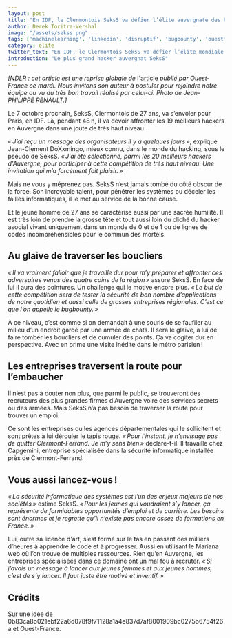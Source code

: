 ```yaml
---
layout: post
title: "En IDF, le Clermontois SeksS va défier l’élite auvergnate des hackers !"
author: Derek Toritra-Vershal
image: "/assets/sekss.png"
tags: ['machinelearning', 'linkedin', 'disruptif', 'bugbounty', 'ouestfrance']
category: elite
twitter_text: "En IDF, le Clermontois SeksS va défier l’élite mondiale des hackers !"
introduction: "Le plus grand hacker auvergnat SeksS"
---
```


*[NDLR : cet article est une reprise globale de* [l'article](https://www.ouest-france.fr/bretagne/rennes-35000/rennes-en-ukraine-le-rennais-saxx-va-defier-l-elite-mondiale-des-hackers-5984828)
*publié par Ouest-France ce mardi. Nous invitons son auteur à postuler pour
rejoindre notre équipe au vu du très bon travail réalisé par celui-ci. Photo de
Jean-PHILIPPE RENAULT.]*

Le 7 octobre prochain, SeksS, Clermontois de 27 ans, va s’envoler pour Paris, en
IDF. Là, pendant 48 h, il va devoir affronter les 19 meilleurs hackers en
Auvergne dans une joute de très haut niveau.

*« J’ai reçu un message des organisateurs il y a quelques jours »*, explique
Jean-Clement DoXxmingo, mieux connu, dans le monde du hacking, sous le pseudo de
SeksS. *« J’ai été sélectionné, parmi les 20 meilleurs hackers d'Auvergne, pour
participer à cette compétition de très haut niveau. Une invitation qui m’a
forcément fait plaisir. »*

Mais ne vous y méprenez pas. SeksS n’est jamais tombé du côté obscur de la
force. Son incroyable talent, pour pénétrer les systèmes ou déceler les failles
informatiques, il le met au service de la bonne cause.

Et le jeune homme de 27 ans se caractérise aussi par une sacrée humilité. Il
est très loin de prendre la grosse tête et tout aussi loin du cliché du hacker
asocial vivant uniquement dans un monde de 0 et de 1 ou de lignes de codes
incompréhensibles pour le commun des mortels.

## Au glaive de traverser les boucliers

*« Il va vraiment falloir que je travaille dur pour m’y préparer et affronter
ces adversaires venus des quatre coins de la région »* assure SeksS. En face
de lui il aura des pointures. Un challenge qui le motive encore plus. *« Le but
de cette compétition sera de tester la sécurité de bon nombre d’applications de
notre quotidien et aussi celle de grosses entreprises régionales. C’est ce que
l’on appelle le bugbounty. »*

À ce niveau, c’est comme si on demandait à une souris de se faufiler au milieu
d’un endroit gardé par une armée de chats. Il sera le glaive, à lui de faire
tomber les boucliers et de cumuler des points. Ça va cogiter dur en
perspective. Avec en prime une visite inédite dans le métro parisien !

## Les entreprises traversent la route pour l’embaucher

Il n’est pas à douter non plus, que parmi le public, se trouveront des
recruteurs des plus grandes firmes d'Auvergne voire des services secrets ou des
armées. Mais SeksS n’a pas besoin de traverser la route pour trouver un emploi.

Ce sont les entreprises ou les agences départementales qui le sollicitent et
sont prêtes à lui dérouler le tapis rouge. *« Pour l’instant, je n’envisage pas
de quitter Clermont-Ferrand. Je m’y sens bien »* déclare-t-il. Il travaille chez
Capgemini, entreprise spécialisée dans la sécurité informatique installée
près de Clermont-Ferrand.

## Vous aussi lancez-vous !

*« La sécurité informatique des systèmes est l’un des enjeux majeurs de nos
sociétés »* estime SeksS. *« Pour les jeunes qui voudraient s’y lancer, ça
représente de formidables opportunités d’emploi et de carrière. Les besoins
sont énormes et je regrette qu’il n’existe pas encore assez de formations en
France. »*

Lui, outre sa licence d'art, s’est formé sur le tas en passant des milliers
d’heures à apprendre le code et à progresser. Aussi en utilisant le Mariana
web où l’on trouve de multiples ressources. Rien qu’en Auvergne, les entreprises
spécialisées dans ce domaine ont un mal fou à recruter. *« Si j’avais un
message à lancer aux jeunes femmes et aux jeunes hommes, c’est de s’y lancer.
Il faut juste être motivé et inventif. »*

## Crédits

Sur une idée de 0b83ca8b021ebf22a6d078f9f71128a1a4e837d7af8001909bc0275b6754f26a
et Ouest-France.
